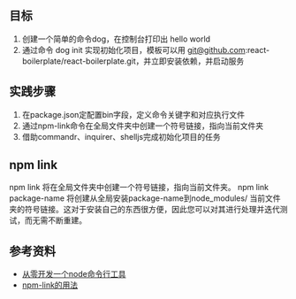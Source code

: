 
## 目标
1. 创建一个简单的命令dog，在控制台打印出 hello world
2. 通过命令 dog init 实现初始化项目，模板可以用 git@github.com:react-boilerplate/react-boilerplate.git，并立即安装依赖，并启动服务

## 实践步骤

1. 在package.json定配置bin字段，定义命令关键字和对应执行文件
2. 通过npm-link命令在全局文件夹中创建一个符号链接，指向当前文件夹
3. 借助commandr、inquirer、shelljs完成初始化项目的任务

## npm link
npm link 将在全局文件夹中创建一个符号链接，指向当前文件夹。
npm link package-name 将创建从全局安装package-name到node_modules/ 当前文件夹的符号链接。这对于安装自己的东西很方便，因此您可以对其进行处理并迭代测试，而无需不断重建。

## 参考资料

- [从零开发一个node命令行工具](https://mp.weixin.qq.com/s?__biz=MzI1ODE4NzE1Nw==&mid=2247487065&idx=1&sn=47d5e107b26d14c75d49e07c82e17eb8&chksm=ea0d44a3dd7acdb5e9df983c2a300338ab8997d200786054150409dab27dd066cda0a53ad2ef&mpshare=1&scene=1&srcid=&rd2werd=1#wechat_redirect)
- [npm-link的用法](https://docs.npmjs.com/cli/link.html)